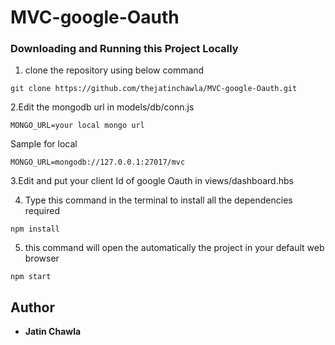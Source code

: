 # MVC-google-Oauth

### Downloading and Running this Project Locally
1. clone the repository using below command
```
git clone https://github.com/thejatinchawla/MVC-google-Oauth.git
```
2.Edit the mongodb url in models/db/conn.js
```
MONGO_URL=your local mongo url

```

Sample for local
```
MONGO_URL=mongodb://127.0.0.1:27017/mvc
```
3.Edit and put your client Id of google Oauth in views/dashboard.hbs

4. Type this command in the terminal to install all the dependencies required
```
npm install
```
5. this command will open the automatically the project in your default web browser
```
npm start
```



## Author

* **Jatin Chawla**

